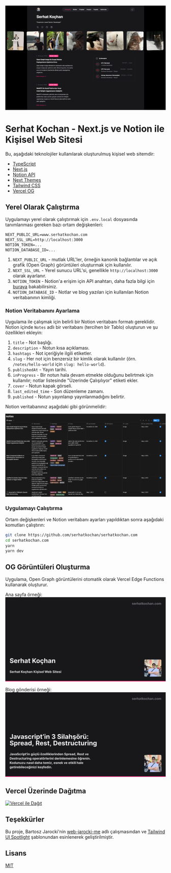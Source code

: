 
![screenshot](screenshots/home.png)

# Serhat Kochan - Next.js ve Notion ile Kişisel Web Sitesi

Bu, aşağıdaki teknolojiler kullanılarak oluşturulmuş kişisel web sitemdir:

- [TypeScript](https://www.typescriptlang.org/)
- [Next.js](https://nextjs.org/)
- [Notion API](https://developers.notion.com/)
- [Next Themes](https://github.com/pacocoursey/next-themes)
- [Tailwind CSS](https://tailwindcss.com)
- [Vercel OG](https://vercel.com/docs/concepts/functions/edge-functions/og-image-generation)

## Yerel Olarak Çalıştırma

Uygulamayı yerel olarak çalıştırmak için `.env.local` dosyasında tanımlanması gereken bazı ortam değişkenleri:

```plaintext
NEXT_PUBLIC_URL=www.serhatkochan.com
NEXT_SSL_URL=http://localhost:3000
NOTION_TOKEN=...
NOTION_DATABASE_ID=...
```

1. `NEXT_PUBLIC_URL` - mutlak URL'ler, örneğin kanonik bağlantılar ve açık grafik (Open Graph) görüntüleri oluşturmak için kullanılır.
2. `NEXT_SSL_URL` - Yerel sunucu URL'si, genellikle `http://localhost:3000` olarak ayarlanır.
3. `NOTION_TOKEN` - Notion'a erişim için API anahtarı, daha fazla bilgi için [buraya](https://developers.notion.com/docs/authorization) bakabilirsiniz.
4. `NOTION_DATABASE_ID` - Notlar ve blog yazıları için kullanılan Notion veritabanının kimliği.

### Notion Veritabanını Ayarlama

Uygulama ile çalışmak için belirli bir Notion veritabanı formatı gereklidir. Notion içinde `Notes` adlı bir veritabanı (tercihen bir Tablo) oluşturun ve şu özellikleri ekleyin:

1. `title` - Not başlığı.
2. `description` - Notun kısa açıklaması.
3. `hashtags` - Not içeriğiyle ilgili etiketler.
4. `slug` - Her not için benzersiz bir kimlik olarak kullanılır (örn. `/notes/hello-world` için `slug: hello-world`).
5. `publishedAt` - Yayın tarihi.
6. `inProgress` - Bir notun hala devam etmekte olduğunu belirtmek için kullanılır; notlar listesinde "Üzerinde Çalışılıyor" etiketi ekler.
7. `cover` - Notun kapak görseli.
8. `last_edited_time` - Son düzenleme zamanı.
9. `published` - Notun yayınlanıp yayınlanmadığını belirtir.

Notion veritabanınız aşağıdaki gibi görünmelidir:

![notion](screenshots/notion.png)

### Uygulamayı Çalıştırma

Ortam değişkenleri ve Notion veritabanı ayarları yapıldıktan sonra aşağıdaki komutları çalıştırın:

```bash
git clone https://github.com/serhatkochan/serhatkochan.com
cd serhatkochan.com
yarn
yarn dev
```

## OG Görüntüleri Oluşturma

Uygulama, Open Graph görüntülerini otomatik olarak Vercel Edge Functions kullanarak oluşturur.

Ana sayfa örneği:
![ana sayfa OG görüntüsü](screenshots/home-og.png)

Blog gönderisi örneği:
![blog gönderisi OG görüntüsü](screenshots/note-og.png)

## Vercel Üzerinde Dağıtma

[![Vercel ile Dağıt](https://vercel.com/button)](https://vercel.com/new/clone?repository-url=https%3A%2F%2Fgithub.com%2Fserhatkochan%2Fserhatkochan.com)

## Teşekkürler

Bu proje, Bartosz Jarocki'nin [web-jarocki-me](https://github.com/BartoszJarocki/web-jarocki-me) adlı çalışmasından
ve [Tailwind UI Spotlight](https://tailwindui.com/templates/spotlight)  şablonundan esinlenerek geliştirilmiştir.

## Lisans

[MIT](https://choosealicense.com/licenses/mit/)
